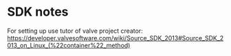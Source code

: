 # SDK notes

For setting up use tutor of valve project creator: https://developer.valvesoftware.com/wiki/Source_SDK_2013#Source_SDK_2013_on_Linux_(%22container%22_method)

